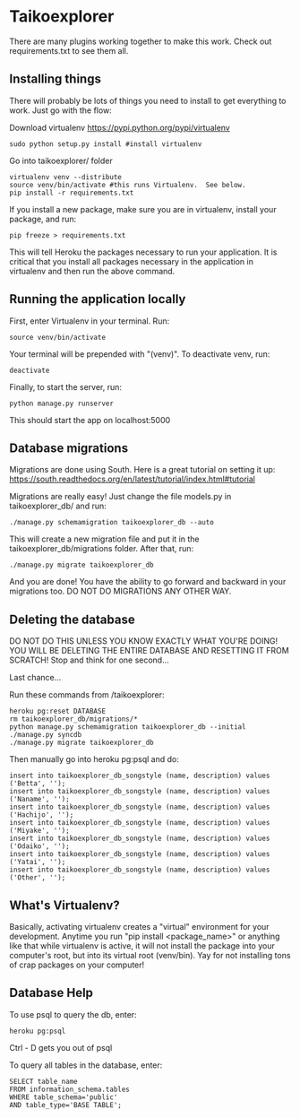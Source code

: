 # Taikoexplorer

There are many plugins working together to make this work.  Check out
requirements.txt to see them all.  

## Installing things

There will probably be lots of things you need to install to get everything to
work.  Just go with the flow:

Download virtualenv https://pypi.python.org/pypi/virtualenv

    sudo python setup.py install #install virtualenv

Go into taikoexplorer/ folder

    virtualenv venv --distribute
    source venv/bin/activate #this runs Virtualenv.  See below.
    pip install -r requirements.txt

If you install a new package, make sure you are in virtualenv, install your
package, and run:

    pip freeze > requirements.txt

This will tell Heroku the packages necessary to run your application.  It is
critical that you install all packages necessary in the application in
virtualenv and then run the above command.

## Running the application locally

First, enter Virtualenv in your terminal.  Run:

    source venv/bin/activate

Your terminal will be prepended with "(venv)".  To deactivate venv, run:

    deactivate

Finally, to start the server, run:

    python manage.py runserver

This should start the app on localhost:5000

## Database migrations

Migrations are done using South.  Here is a great tutorial on setting it up:
https://south.readthedocs.org/en/latest/tutorial/index.html#tutorial

Migrations are really easy!  Just change the file models.py in taikoexplorer_db/
and run:

    ./manage.py schemamigration taikoexplorer_db --auto

This will create a new migration file and put it in the
taikoexplorer_db/migrations folder.  After that, run:

    ./manage.py migrate taikoexplorer_db

And you are done!  You have the ability to go forward and backward in your
migrations too.  DO NOT DO MIGRATIONS ANY OTHER WAY.

## Deleting the database
DO NOT DO THIS UNLESS YOU KNOW EXACTLY WHAT YOU'RE DOING!
YOU WILL BE DELETING THE ENTIRE DATABASE AND RESETTING IT FROM SCRATCH!
Stop and think for one second...

Last chance...

Run these commands from /taikoexplorer: 

    heroku pg:reset DATABASE
    rm taikoexplorer_db/migrations/*
    python manage.py schemamigration taikoexplorer_db --initial
    ./manage.py syncdb
    ./manage.py migrate taikoexplorer_db
    
Then manually go into heroku pg:psql and do:

    insert into taikoexplorer_db_songstyle (name, description) values ('Betta', '');
    insert into taikoexplorer_db_songstyle (name, description) values ('Naname', '');
    insert into taikoexplorer_db_songstyle (name, description) values ('Hachijo', '');
    insert into taikoexplorer_db_songstyle (name, description) values ('Miyake', '');
    insert into taikoexplorer_db_songstyle (name, description) values ('Odaiko', '');
    insert into taikoexplorer_db_songstyle (name, description) values ('Yatai', '');
    insert into taikoexplorer_db_songstyle (name, description) values ('Other', '');

## What's Virtualenv?

Basically, activating virtualenv creates a "virtual" environment for your
development.  Anytime you run "pip install <package_name>" or anything like that
while virtualenv is active, it will not install the package into your computer's
root, but into its virtual root (venv/bin).  Yay for not installing tons of crap
packages on your computer!

## Database Help

To use psql to query the db, enter: 

    heroku pg:psql
    
Ctrl - D gets you out of psql

To query all tables in the database, enter:

    SELECT table_name 
    FROM information_schema.tables 
    WHERE table_schema='public' 
    AND table_type='BASE TABLE';
